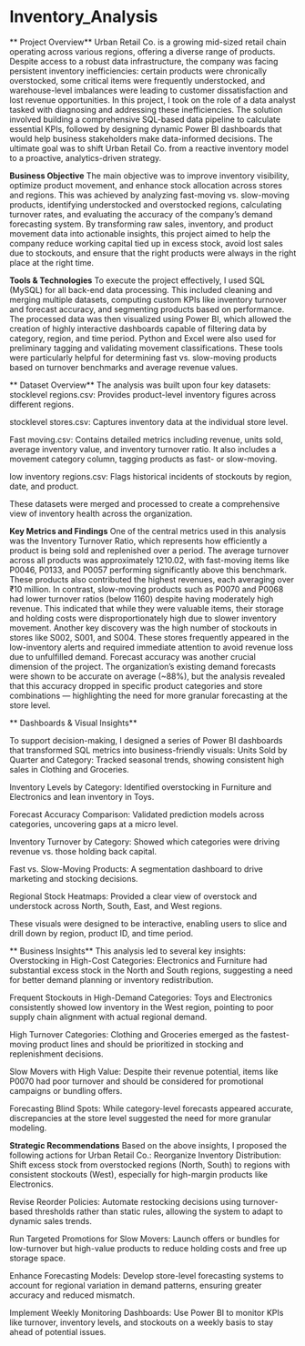 # Inventory_Analysis
** Project Overview**
Urban Retail Co. is a growing mid-sized retail chain operating across various regions, offering a diverse range of products. Despite access to a robust data infrastructure, the company was facing persistent inventory inefficiencies: certain products were chronically overstocked, some critical items were frequently understocked, and warehouse-level imbalances were leading to customer dissatisfaction and lost revenue opportunities.
In this project, I took on the role of a data analyst tasked with diagnosing and addressing these inefficiencies. The solution involved building a comprehensive SQL-based data pipeline to calculate essential KPIs, followed by designing dynamic Power BI dashboards that would help business stakeholders make data-informed decisions. The ultimate goal was to shift Urban Retail Co. from a reactive inventory model to a proactive, analytics-driven strategy.

 **Business Objective**
The main objective was to improve inventory visibility, optimize product movement, and enhance stock allocation across stores and regions. This was achieved by analyzing fast-moving vs. slow-moving products, identifying understocked and overstocked regions, calculating turnover rates, and evaluating the accuracy of the company’s demand forecasting system.
By transforming raw sales, inventory, and product movement data into actionable insights, this project aimed to help the company reduce working capital tied up in excess stock, avoid lost sales due to stockouts, and ensure that the right products were always in the right place at the right time.

 **Tools & Technologies**
To execute the project effectively, I used SQL (MySQL) for all back-end data processing. This included cleaning and merging multiple datasets, computing custom KPIs like inventory turnover and forecast accuracy, and segmenting products based on performance. The processed data was then visualized using Power BI, which allowed the creation of highly interactive dashboards capable of filtering data by category, region, and time period.
Python and Excel were also used for preliminary tagging and validating movement classifications. These tools were particularly helpful for determining fast vs. slow-moving products based on turnover benchmarks and average revenue values.

** Dataset Overview**
The analysis was built upon four key datasets:
stocklevel regions.csv: Provides product-level inventory figures across different regions.


stocklevel stores.csv: Captures inventory data at the individual store level.


Fast moving.csv: Contains detailed metrics including revenue, units sold, average inventory value, and inventory turnover ratio. It also includes a movement category column, tagging products as fast- or slow-moving.


low inventory regions.csv: Flags historical incidents of stockouts by region, date, and product.


These datasets were merged and processed to create a comprehensive view of inventory health across the organization.

 **Key Metrics and Findings**
One of the central metrics used in this analysis was the Inventory Turnover Ratio, which represents how efficiently a product is being sold and replenished over a period. The average turnover across all products was approximately 1210.02, with fast-moving items like P0046, P0133, and P0057 performing significantly above this benchmark. These products also contributed the highest revenues, each averaging over ₹10 million.
In contrast, slow-moving products such as P0070 and P0068 had lower turnover ratios (below 1160) despite having moderately high revenue. This indicated that while they were valuable items, their storage and holding costs were disproportionately high due to slower inventory movement.
Another key discovery was the high number of stockouts in stores like S002, S001, and S004. These stores frequently appeared in the low-inventory alerts and required immediate attention to avoid revenue loss due to unfulfilled demand.
Forecast accuracy was another crucial dimension of the project. The organization’s existing demand forecasts were shown to be accurate on average (~88%), but the analysis revealed that this accuracy dropped in specific product categories and store combinations — highlighting the need for more granular forecasting at the store level.

** Dashboards & Visual Insights**

To support decision-making, I designed a series of Power BI dashboards that transformed SQL metrics into business-friendly visuals:
Units Sold by Quarter and Category: Tracked seasonal trends, showing consistent high sales in Clothing and Groceries.

Inventory Levels by Category: Identified overstocking in Furniture and Electronics and lean inventory in Toys.

Forecast Accuracy Comparison: Validated prediction models across categories, uncovering gaps at a micro level.

Inventory Turnover by Category: Showed which categories were driving revenue vs. those holding back capital.

Fast vs. Slow-Moving Products: A segmentation dashboard to drive marketing and stocking decisions.

Regional Stock Heatmaps: Provided a clear view of overstock and understock across North, South, East, and West regions.

These visuals were designed to be interactive, enabling users to slice and drill down by region, product ID, and time period.

** Business Insights**
This analysis led to several key insights:
Overstocking in High-Cost Categories: Electronics and Furniture had substantial excess stock in the North and South regions, suggesting a need for better demand planning or inventory redistribution.


Frequent Stockouts in High-Demand Categories: Toys and Electronics consistently showed low inventory in the West region, pointing to poor supply chain alignment with actual regional demand.


High Turnover Categories: Clothing and Groceries emerged as the fastest-moving product lines and should be prioritized in stocking and replenishment decisions.


Slow Movers with High Value: Despite their revenue potential, items like P0070 had poor turnover and should be considered for promotional campaigns or bundling offers.


Forecasting Blind Spots: While category-level forecasts appeared accurate, discrepancies at the store level suggested the need for more granular modeling.



**Strategic Recommendations**
Based on the above insights, I proposed the following actions for Urban Retail Co.:
Reorganize Inventory Distribution: Shift excess stock from overstocked regions (North, South) to regions with consistent stockouts (West), especially for high-margin products like Electronics.


Revise Reorder Policies: Automate restocking decisions using turnover-based thresholds rather than static rules, allowing the system to adapt to dynamic sales trends.


Run Targeted Promotions for Slow Movers: Launch offers or bundles for low-turnover but high-value products to reduce holding costs and free up storage space.


Enhance Forecasting Models: Develop store-level forecasting systems to account for regional variation in demand patterns, ensuring greater accuracy and reduced mismatch.


Implement Weekly Monitoring Dashboards: Use Power BI to monitor KPIs like turnover, inventory levels, and stockouts on a weekly basis to stay ahead of potential issues.
